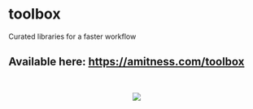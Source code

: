 # toolbox
Curated libraries for a faster workflow


## Available here: https://amitness.com/toolbox
<br>
<p align="center">
  <img src="https://amitness.com/images/toolbox.png"/>
  </p>
